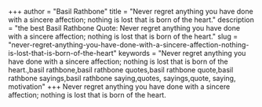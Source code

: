 +++
author = "Basil Rathbone"
title = "Never regret anything you have done with a sincere affection; nothing is lost that is born of the heart."
description = "the best Basil Rathbone Quote: Never regret anything you have done with a sincere affection; nothing is lost that is born of the heart."
slug = "never-regret-anything-you-have-done-with-a-sincere-affection-nothing-is-lost-that-is-born-of-the-heart"
keywords = "Never regret anything you have done with a sincere affection; nothing is lost that is born of the heart.,basil rathbone,basil rathbone quotes,basil rathbone quote,basil rathbone sayings,basil rathbone saying,quotes, sayings,quote, saying, motivation"
+++
Never regret anything you have done with a sincere affection; nothing is lost that is born of the heart.
